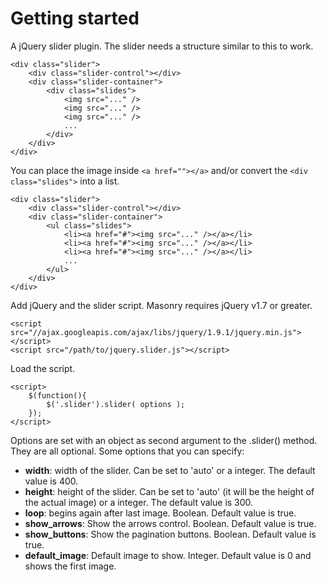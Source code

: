 Getting started
=========================

A jQuery slider plugin. The slider needs a structure similar to this to work.

	<div class="slider">
		<div class="slider-control"></div>
		<div class="slider-container">
			<div class="slides">
				<img src="..." />
				<img src="..." />
				<img src="..." />
				...
			</div>
		</div>
	</div>

You can place the image inside `<a href=""></a>` and/or convert the `<div class="slides">` into a list.

	<div class="slider">
		<div class="slider-control"></div>
		<div class="slider-container">
			<ul class="slides">
				<li><a href="#"><img src="..." /></a></li>
				<li><a href="#"><img src="..." /></a></li>
				<li><a href="#"><img src="..." /></a></li>
				...
			</ul>
		</div>
	</div>

Add jQuery and the slider script. Masonry requires jQuery v1.7 or greater.

	<script src="//ajax.googleapis.com/ajax/libs/jquery/1.9.1/jquery.min.js"></script>
	<script src="/path/to/jquery.slider.js"></script>

Load the script.

	<script>
		$(function(){
			$('.slider').slider( options );
		});
	</script>

Options are set with an object as second argument to the .slider() method. They are all optional. Some options that you can specify:

* **width**: width of the slider. Can be set to 'auto' or a integer. The default value is 400.
* **height**: height of the slider. Can be set to 'auto' (it will be the height of the actual image) or a integer. The default value is 300.
* **loop**: begins again after last image. Boolean. Default value is true.
* **show_arrows**: Show the arrows control. Boolean. Default value is true.
* **show_buttons**: Show the pagination buttons. Boolean. Default value is true.
* **default_image**: Default image to show. Integer. Default value is 0 and shows the first image.
